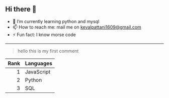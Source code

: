 ## Hi there 👋
- 🌱 I’m currently learning python and mysql
- 📫 How to reach me: mail me on kevalpattani1609@gmail.com
- ⚡ Fun fact: I know morse code 
---
> hello this is my first comment

| Rank | Languages |
|-----:|-----------|
|     1| JavaScript|
|     2| Python    |
|     3| SQL       |
